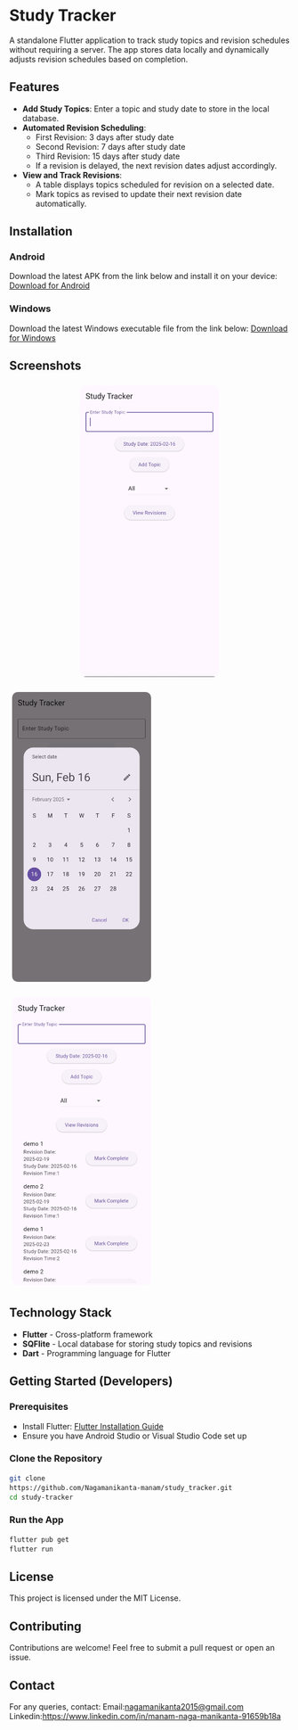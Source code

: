 # Study Tracker

A standalone Flutter application to track study topics and revision schedules without requiring a server. The app stores data locally and dynamically adjusts revision schedules based on completion.

## Features
- **Add Study Topics**: Enter a topic and study date to store in the local database.
- **Automated Revision Scheduling**:
  - First Revision: 3 days after study date
  - Second Revision: 7 days after study date
  - Third Revision: 15 days after study date
  - If a revision is delayed, the next revision dates adjust accordingly.
- **View and Track Revisions**:
  - A table displays topics scheduled for revision on a selected date.
  - Mark topics as revised to update their next revision date automatically.

## Installation

### Android
Download the latest APK from the link below and install it on your device:
[Download for Android](https://github.com/Nagamanikanta-manam/study_tracker/releases/download/v1.0.0/app-release.apk)  

### Windows
Download the latest Windows executable file from the link below:
[Download for Windows](https://github.com/Nagamanikanta-manam/study_tracker/releases/download/v1.0.0/Release.zip)

## Screenshots
<p align="center">

<p align="center">
  <img src="https://raw.githubusercontent.com/Nagamanikanta-manam/study_tracker/master/screenshots/IMG_20250216_135341.jpg" 
       alt="Mobile Screenshot" 
       width="250" 
       style="max-width:100%; height:auto; border-radius: 10px; margin:5px;">
  
  <img src="https://raw.githubusercontent.com/Nagamanikanta-manam/study_tracker/master/screenshots/IMG_20250216_135355.jpg" 
       alt="Mobile Screenshot" 
       width="250" 
       style="max-width:100%; height:auto; border-radius: 10px; margin:5px;">
  
  <img src="https://raw.githubusercontent.com/Nagamanikanta-manam/study_tracker/master/screenshots/IMG_20250216_135404.jpg" 
       alt="Mobile Screenshot" 
       width="250" 
       style="max-width:100%; height:auto; border-radius: 10px; margin:5px;">
</p>

</p>



## Technology Stack
- **Flutter** - Cross-platform framework
- **SQFlite** - Local database for storing study topics and revisions
- **Dart** - Programming language for Flutter

## Getting Started (Developers)

### Prerequisites
- Install Flutter: [Flutter Installation Guide](https://flutter.dev/docs/get-started/install)
- Ensure you have Android Studio or Visual Studio Code set up

### Clone the Repository
```sh
git clone 
https://github.com/Nagamanikanta-manam/study_tracker.git
cd study-tracker
```

### Run the App
```sh
flutter pub get
flutter run
```

## License
This project is licensed under the MIT License.

## Contributing
Contributions are welcome! Feel free to submit a pull request or open an issue.

## Contact
For any queries, contact: 
Email:nagamanikanta2015@gmail.com <br>
Linkedin:https://www.linkedin.com/in/manam-naga-manikanta-91659b18a
